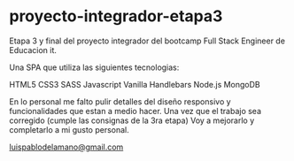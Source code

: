 # proyecto-integrador-etapa3


Etapa 3 y final del proyecto integrador del bootcamp Full Stack Engineer de Educacion it.

Una SPA que utiliza las siguientes tecnologias:

HTML5
CSS3
SASS
Javascript Vanilla
Handlebars
Node.js
MongoDB

En lo personal me falto pulir detalles del diseño responsivo y funcionalidades que estan a medio hacer.
Una vez que el trabajo sea corregido (cumple las consignas de la 3ra etapa) Voy a mejorarlo y completarlo a mi gusto personal.

luispablodelamano@gmail.com

